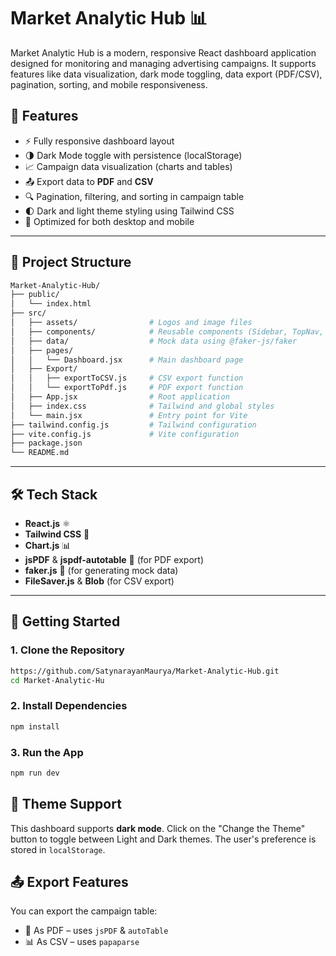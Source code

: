# Market Analytic Hub 📊

Market Analytic Hub is a modern, responsive React dashboard application designed for monitoring and managing advertising campaigns. It supports features like data visualization, dark mode toggling, data export (PDF/CSV), pagination, sorting, and mobile responsiveness.

## 🚀 Features

- ⚡ Fully responsive dashboard layout
- 🌗 Dark Mode toggle with persistence (localStorage)
- 📈 Campaign data visualization (charts and tables)
- 📤 Export data to **PDF** and **CSV**
- 🔍 Pagination, filtering, and sorting in campaign table
- 🌓 Dark and light theme styling using Tailwind CSS
- 📱 Optimized for both desktop and mobile

---

## 📂 Project Structure

```bash
Market-Analytic-Hub/
├── public/
│   └── index.html
├── src/
│   ├── assets/                # Logos and image files
│   ├── components/            # Reusable components (Sidebar, TopNav, ChartCard, CampaignTable, etc.)
│   ├── data/                  # Mock data using @faker-js/faker
│   ├── pages/
│   │   └── Dashboard.jsx      # Main dashboard page
│   ├── Export/
│   │   ├── exportToCSV.js     # CSV export function
│   │   └── exportToPdf.js     # PDF export function
│   ├── App.jsx                # Root application
│   ├── index.css              # Tailwind and global styles
│   └── main.jsx               # Entry point for Vite
├── tailwind.config.js         # Tailwind configuration
├── vite.config.js             # Vite configuration
├── package.json
└── README.md
```

---

## 🛠️ Tech Stack

- **React.js** ⚛️
- **Tailwind CSS** 💨
- **Chart.js** 📊
- **jsPDF** & **jspdf-autotable** 📄 (for PDF export)
- **faker.js** 🧪 (for generating mock data)
- **FileSaver.js** & **Blob** (for CSV export)

---

## 🧪 Getting Started

### 1. Clone the Repository

```bash
https://github.com/SatynarayanMaurya/Market-Analytic-Hub.git
cd Market-Analytic-Hu
```
### 2. Install Dependencies
```bash
npm install
```
### 3. Run the App
```bash
npm run dev
```
## 🎨 Theme Support

This dashboard supports **dark mode**. Click on the "Change the Theme" button to toggle between Light and Dark themes. The user's preference is stored in `localStorage`.

## 📤 Export Features

You can export the campaign table:

- 📄 As PDF – uses `jsPDF` & `autoTable`
- 📊 As CSV – uses `papaparse`

